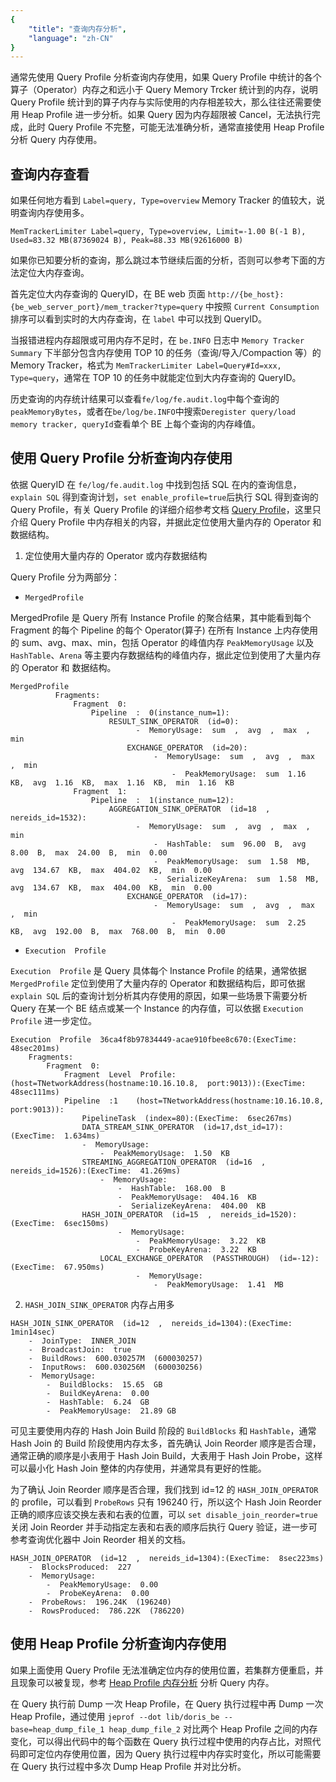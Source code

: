 ```yaml
---
{
    "title": "查询内存分析",
    "language": "zh-CN"
}
---
```


<!--
Licensed to the Apache Software Foundation (ASF) under one
or more contributor license agreements.  See the NOTICE file
distributed with this work for additional information
regarding copyright ownership.  The ASF licenses this file
to you under the Apache License, Version 2.0 (the
"License"); you may not use this file except in compliance
with the License.  You may obtain a copy of the License at

  http://www.apache.org/licenses/LICENSE-2.0

Unless required by applicable law or agreed to in writing,
software distributed under the License is distributed on an
"AS IS" BASIS, WITHOUT WARRANTIES OR CONDITIONS OF ANY
KIND, either express or implied.  See the License for the
specific language governing permissions and limitations
under the License.
-->

通常先使用 Query Profile 分析查询内存使用，如果 Query Profile 中统计的各个算子（Operator）内存之和远小于 Query Memory Trcker 统计到的内存，说明 Query Profile 统计到的算子内存与实际使用的内存相差较大，那么往往还需要使用 Heap Profile 进一步分析。如果 Query 因为内存超限被 Cancel，无法执行完成，此时 Query Profile 不完整，可能无法准确分析，通常直接使用 Heap Profile 分析 Query 内存使用。

## 查询内存查看

如果任何地方看到 `Label=query, Type=overview` Memory Tracker 的值较大，说明查询内存使用多。

```
MemTrackerLimiter Label=query, Type=overview, Limit=-1.00 B(-1 B), Used=83.32 MB(87369024 B), Peak=88.33 MB(92616000 B)
```

如果你已知要分析的查询，那么跳过本节继续后面的分析，否则可以参考下面的方法定位大内存查询。

首先定位大内存查询的 QueryID，在 BE web 页面 `http://{be_host}:{be_web_server_port}/mem_tracker?type=query` 中按照 `Current Consumption` 排序可以看到实时的大内存查询，在 `label` 中可以找到 QueryID。

当报错进程内存超限或可用内存不足时，在 `be.INFO` 日志中 `Memory Tracker Summary` 下半部分包含内存使用 TOP 10 的任务（查询/导入/Compaction 等）的 Memory Tracker，格式为 `MemTrackerLimiter Label=Query#Id=xxx, Type=query`，通常在 TOP 10 的任务中就能定位到大内存查询的 QueryID。

历史查询的内存统计结果可以查看`fe/log/fe.audit.log`中每个查询的`peakMemoryBytes`，或者在`be/log/be.INFO`中搜索`Deregister query/load memory tracker, queryId`查看单个 BE 上每个查询的内存峰值。

## 使用 Query Profile 分析查询内存使用

依据 QueryID 在 `fe/log/fe.audit.log` 中找到包括 SQL 在内的查询信息，`explain SQL` 得到查询计划，`set enable_profile=true`后执行 SQL 得到查询的 Query Profile，有关 Query Profile 的详细介绍参考文档 [Query Profile](../../../../query-acceleration/performance-tuning-overview/analysis-tools#doris-profile)，这里只介绍 Query Profile 中内存相关的内容，并据此定位使用大量内存的 Operator 和数据结构。

1. 定位使用大量内存的 Operator 或内存数据结构

Query Profile 分为两部分：

- `MergedProfile` 

MergedProfile 是 Query 所有 Instance Profile 的聚合结果，其中能看到每个 Fragment 的每个 Pipeline 的每个 Operator(算子) 在所有 Instance 上内存使用的 sum、avg、max、min，包括 Operator 的峰值内存 `PeakMemoryUsage` 以及 `HashTable`、`Arena` 等主要内存数据结构的峰值内存，据此定位到使用了大量内存的 Operator 和 数据结构。

```
MergedProfile  
          Fragments:
              Fragment  0:
                  Pipeline  :  0(instance_num=1):
                      RESULT_SINK_OPERATOR  (id=0):
                            -  MemoryUsage:  sum  ,  avg  ,  max  ,  min  
                          EXCHANGE_OPERATOR  (id=20):
                                -  MemoryUsage:  sum  ,  avg  ,  max  ,  min  
                                    -  PeakMemoryUsage:  sum  1.16  KB,  avg  1.16  KB,  max  1.16  KB,  min  1.16  KB
              Fragment  1:
                  Pipeline  :  1(instance_num=12):
                      AGGREGATION_SINK_OPERATOR  (id=18  ,  nereids_id=1532):
                            -  MemoryUsage:  sum  ,  avg  ,  max  ,  min  
                                -  HashTable:  sum  96.00  B,  avg  8.00  B,  max  24.00  B,  min  0.00  
                                -  PeakMemoryUsage:  sum  1.58  MB,  avg  134.67  KB,  max  404.02  KB,  min  0.00  
                                -  SerializeKeyArena:  sum  1.58  MB,  avg  134.67  KB,  max  404.00  KB,  min  0.00  
                          EXCHANGE_OPERATOR  (id=17):
                                -  MemoryUsage:  sum  ,  avg  ,  max  ,  min  
                                    -  PeakMemoryUsage:  sum  2.25  KB,  avg  192.00  B,  max  768.00  B,  min  0.00
```

- `Execution  Profile`

`Execution  Profile` 是 Query 具体每个 Instance Profile 的结果，通常依据 `MergedProfile` 定位到使用了大量内存的 Operator 和数据结构后，即可依据 `explain SQL` 后的查询计划分析其内存使用的原因，如果一些场景下需要分析 Query 在某一个 BE 结点或某一个 Instance 的内存值，可以依据 `Execution  Profile` 进一步定位。

```
Execution  Profile  36ca4f8b97834449-acae910fbee8c670:(ExecTime:  48sec201ms)
    Fragments:
        Fragment  0:
            Fragment  Level  Profile:    (host=TNetworkAddress(hostname:10.16.10.8,  port:9013)):(ExecTime:  48sec111ms)
            Pipeline  :1    (host=TNetworkAddress(hostname:10.16.10.8,  port:9013)):
                PipelineTask  (index=80):(ExecTime:  6sec267ms)
                DATA_STREAM_SINK_OPERATOR  (id=17,dst_id=17):(ExecTime:  1.634ms)
                -  MemoryUsage:  
                    -  PeakMemoryUsage:  1.50  KB
                STREAMING_AGGREGATION_OPERATOR  (id=16  ,  nereids_id=1526):(ExecTime:  41.269ms)
                    -  MemoryUsage:  
                        -  HashTable:  168.00  B
                        -  PeakMemoryUsage:  404.16  KB
                        -  SerializeKeyArena:  404.00  KB
                HASH_JOIN_OPERATOR  (id=15  ,  nereids_id=1520):(ExecTime:  6sec150ms)
                        -  MemoryUsage:  
                            -  PeakMemoryUsage:  3.22  KB
                            -  ProbeKeyArena:  3.22  KB
                    LOCAL_EXCHANGE_OPERATOR  (PASSTHROUGH)  (id=-12):(ExecTime:  67.950ms)
                            -  MemoryUsage:  
                                -  PeakMemoryUsage:  1.41  MB
```

2. `HASH_JOIN_SINK_OPERATOR` 内存占用多

```
HASH_JOIN_SINK_OPERATOR  (id=12  ,  nereids_id=1304):(ExecTime:  1min14sec)
    -  JoinType:  INNER_JOIN
    -  BroadcastJoin:  true
    -  BuildRows:  600.030257M  (600030257)
    -  InputRows:  600.030256M  (600030256)
    -  MemoryUsage:  
        -  BuildBlocks:  15.65  GB
        -  BuildKeyArena:  0.00  
        -  HashTable:  6.24  GB
        -  PeakMemoryUsage:  21.89 GB
```

可见主要使用内存的 Hash Join Build 阶段的 `BuildBlocks` 和 `HashTable`，通常 Hash Join 的 Build 阶段使用内存太多，首先确认 Join Reorder 顺序是否合理，通常正确的顺序是小表用于 Hash Join Build，大表用于 Hash Join Probe，这样可以最小化 Hash Join 整体的内存使用，并通常具有更好的性能。

为了确认 Join Reorder 顺序是否合理，我们找到 id=12 的 `HASH_JOIN_OPERATOR` 的 profile，可以看到 `ProbeRows` 只有 196240 行，所以这个 Hash Join Reorder 正确的顺序应该交换左表和右表的位置，可以 `set disable_join_reorder=true` 关闭 Join Reorder 并手动指定左表和右表的顺序后执行 Query 验证，进一步可参考查询优化器中 Join Reorder 相关的文档。

```
HASH_JOIN_OPERATOR  (id=12  ,  nereids_id=1304):(ExecTime:  8sec223ms)
    -  BlocksProduced:  227
    -  MemoryUsage:  
        -  PeakMemoryUsage:  0.00  
        -  ProbeKeyArena:  0.00  
    -  ProbeRows:  196.24K  (196240)
    -  RowsProduced:  786.22K  (786220)
```

## 使用 Heap Profile 分析查询内存使用

如果上面使用 Query Profile 无法准确定位内存的使用位置，若集群方便重启，并且现象可以被复现，参考 [Heap Profile 内存分析](./heap-profile-memory-analysis.md) 分析 Query 内存。

在 Query 执行前 Dump 一次 Heap Profile，在 Query 执行过程中再 Dump 一次 Heap Profile，通过使用 `jeprof --dot lib/doris_be --base=heap_dump_file_1 heap_dump_file_2` 对比两个 Heap Profile 之间的内存变化，可以得出代码中的每个函数在 Query 执行过程中使用的内存占比，对照代码即可定位内存使用位置，因为 Query 执行过程中内存实时变化，所以可能需要在 Query 执行过程中多次 Dump Heap Profile 并对比分析。
